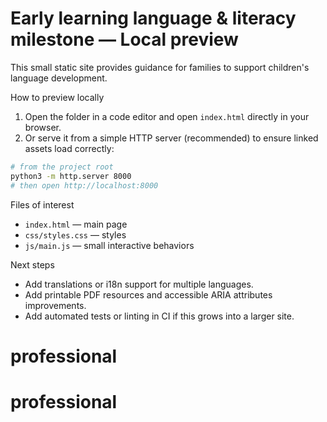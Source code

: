 # Early learning language & literacy milestone — Local preview

This small static site provides guidance for families to support children's language development.

How to preview locally

1. Open the folder in a code editor and open `index.html` directly in your browser.
2. Or serve it from a simple HTTP server (recommended) to ensure linked assets load correctly:

```bash
# from the project root
python3 -m http.server 8000
# then open http://localhost:8000
```

Files of interest

- `index.html` — main page
- `css/styles.css` — styles
- `js/main.js` — small interactive behaviors

Next steps

- Add translations or i18n support for multiple languages.
- Add printable PDF resources and accessible ARIA attributes improvements.
- Add automated tests or linting in CI if this grows into a larger site.
# professional
# professional
